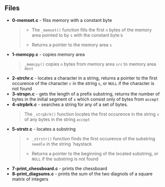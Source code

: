 ## Files
- **0-memset.c** - filss memory with a constant byte
    > * The `_memset()` function fills the first `n` bytes of the memory area pointed to by `s` with the constant byte `b`
    > - Returns a pointer to the memory area `s`
- **1-memcpy.c** - copies memory area
    > `_memcpy()` copies `n` bytes from memory area `src` to memory area `dest`
- **2-strchr.c** - locates a character in a string, returns a pointer to the first occurence of the character `c` in the string `s`, or `NULL` if the character is not found
- **3-strspn.c** - gets the length of a prefix substring, returns the number of bytes in the initial segment of `s` which consist only of bytes from `accept`
- **4-strpbrk.c** - searches a string for any of a set of bytes.
    > The `_strpbrk()` function locates the first occurence in the string `s` of any bytes in the string `accept`
- **5-strstr.c** - locates a substring
    > - `_strstr()` function finds the first occurence of the substring `needle` in the string `haystack
    > * Returns a pointer to the beginning of the located substring, or `NULL` if the substring is not found
- **7-print_chessboard.c** - prints the chessboard
- **8-print_diagsums.c** - prints the sum of the two diagnols of a square matrix of integers
